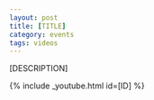 ```yaml
---
layout: post
title: [TITLE]
category: events
tags: videos
---
```


[DESCRIPTION]

{% include _youtube.html id=[ID] %}
